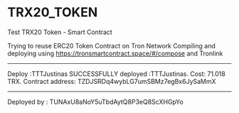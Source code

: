 # TRX20_TOKEN
Test TRX20 Token  - Smart Contract

Trying to reuse ERC20 Token Contract on Tron Network
Compiling and deploying using
https://tronsmartcontract.space/#/compose
and Tronlink


-----------------------------------------------------

Deploy :TTTJustinas
SUCCESSFULLY deployed :TTTJustinas. Cost: 71.018 TRX.
Contract address: TZDJSRDq4wybLG7umSBMz7egBx6JySaMmX

----------------------------------------------------

Deployed by : TUNAxU8aNoY5uTbdAytQ8P3eQ8ScXHGpYo
